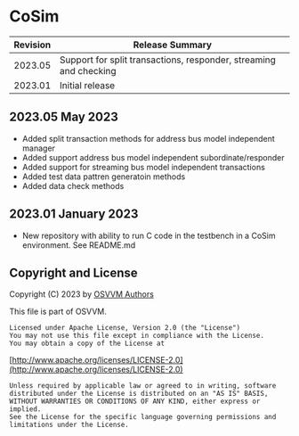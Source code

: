# CoSim

| Revision  |  Release Summary | 
------------|----------- 
| 2023.05   | Support for split transactions, responder, streaming and checking
| 2023.01   | Initial release

## 2023.05 May 2023
- Added split transaction methods for address bus model independent manager
- Added support address bus model independent subordinate/responder
- Added support for streaming bus model independent transactions
- Added test data pattren generatoin methods
- Added data check methods

## 2023.01 January 2023
- New repository with ability to run C code in the testbench in a CoSim environment.  See README.md

 
## Copyright and License
Copyright (C) 2023 by [OSVVM Authors](AUTHORS.md)   

This file is part of OSVVM.

    Licensed under Apache License, Version 2.0 (the "License")
    You may not use this file except in compliance with the License.
    You may obtain a copy of the License at

  [http://www.apache.org/licenses/LICENSE-2.0](http://www.apache.org/licenses/LICENSE-2.0)

    Unless required by applicable law or agreed to in writing, software
    distributed under the License is distributed on an "AS IS" BASIS,
    WITHOUT WARRANTIES OR CONDITIONS OF ANY KIND, either express or implied.
    See the License for the specific language governing permissions and
    limitations under the License.
